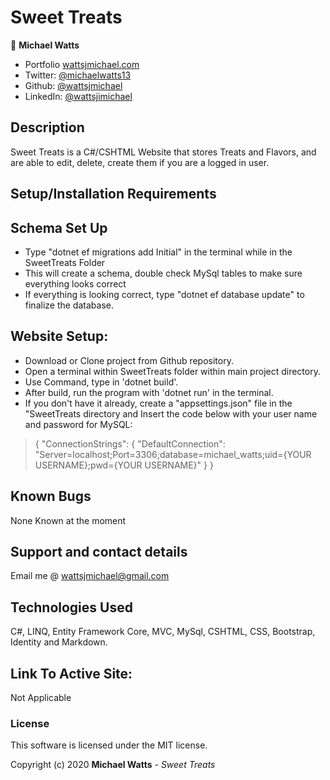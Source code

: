 # Sweet Treats 


👤 **Michael Watts**

* Portfolio [wattsjmichael.com](https://www.wattsjmichael.com)
* Twitter: [@michaelwatts13](https://twitter.com/michaelwatts13)
* Github: [@wattsjmichael](https://github.com/wattsjmichael)
* LinkedIn: [@wattsjimichael](https://linkedin.com/in/wattsjmichael)

## Description

Sweet Treats  is a C#/CSHTML Website that stores Treats and Flavors, and are able to edit, delete, create them if you are a logged in user.

## Setup/Installation Requirements

## Schema Set Up ##
* Type "dotnet ef migrations add Initial" in the terminal while in the SweetTreats Folder
* This will create a schema, double check MySql tables to make sure everything looks correct
* If everything is looking correct, type "dotnet ef database update" to finalize the database.




## Website Setup:
* Download or Clone project from Github repository.
* Open a terminal within SweetTreats folder within main project directory.
* Use Command, type in 'dotnet build'.
* After build, run the program with 'dotnet run' in the terminal.
* If you don't have it already, create a "appsettings.json" file in the "SweetTreats directory and Insert the code below with your user name and password for MySQL: 

> {
>  "ConnectionStrings": {
>      "DefaultConnection": "Server=localhost;Port=3306;database=michael_watts;uid={YOUR USERNAME};pwd={YOUR USERNAME}"
>  }
>}
## Known Bugs
None Known at the moment

## Support and contact details

Email me @ wattsjmichael@gmail.com

## Technologies Used

C#, LINQ, Entity Framework Core, MVC, MySql, CSHTML, CSS, Bootstrap, Identity and Markdown.

## Link To Active Site:
Not Applicable

### License

This software is licensed under the MIT license.

Copyright (c) 2020 **Michael Watts** - _Sweet Treats_